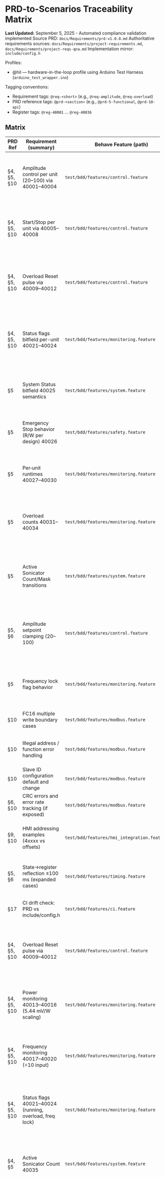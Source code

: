 # PRD-to-Scenarios Traceability Matrix

**Last Updated:** September 5, 2025 - Automated compliance validation implemented
Source PRD: `docs/Requirements/prd-v1.0.0.md`
Authoritative requirements sources: `docs/Requirements/project-requirements.md`, `docs/Requirements/project-reqs-qna.md`
Implementation mirror: `include/config.h`

Profiles:

- @hil — hardware-in-the-loop profile using Arduino Test Harness (`arduino_test_wrapper.ino`)

Tagging conventions:

- Requirement tags: `@req-<short>` (e.g., `@req-amplitude`, `@req-overload`)
- PRD reference tags: `@prd-<section>` (e.g., `@prd-5-functional`, `@prd-10-api`)
- Register tags: `@reg-40001` … `@reg-40036`

## Matrix

| PRD Ref | Requirement (summary) | Behave Feature (path) | Scenario ID | Tags | Profiles | Acceptance / Data Notes | Exec Report Key |
|---|---|---|---|---|---|---|---|
| §4, §5, §10 | Amplitude control per unit (20–100) via 40001–40004 | `test/bdd/features/control.feature` | SC-001 | @req-amplitude @prd-5-functional @prd-10-api @reg-40001-40004 | @hil | Write setpoints, verify reflected and clamped; update ≤100 ms | control.amplitude |
| §4, §5, §10 | Start/Stop per unit via 40005–40008 | `test/bdd/features/control.feature` | SC-002 | @req-startstop @prd-5-functional @prd-10-api @reg-40005-40008 | @hil | Toggle start/stop, verify status flags and timing | control.start_stop |
| §4, §5, §10 | Overload Reset pulse via 40009–40012 | `test/bdd/features/control.feature` | SC-003 | @req-overload-reset @prd-5-functional @prd-10-api @reg-40009-40012 | @hil | Write 1 then auto-clear; electrical pulse observed in HIL | control.overload_reset |
| §4, §5, §10 | Status flags bitfield per-unit 40021–40024 | `test/bdd/features/monitoring.feature` | SC-006 | @req-status-flags @prd-5-functional @prd-10-api @reg-40021-40024 | @hil | Stimulate running/overload/freq lock; verify bits | monitoring.status_flags |
| §5 | System Status bitfield 40025 semantics | `test/bdd/features/system.feature` | SC-013 | @req-system-status @prd-5-functional @reg-40025 | @hil | Verify E‑stop/watchdog flags mapping | system.status_bitfield |
| §5 | Emergency Stop behavior (R/W per design) 40026 | `test/bdd/features/safety.feature` | SC-014 | @req-estop @prd-5-functional @reg-40026 | @hil | Assert E‑stop blocks outputs; resets properly | safety.estop_register |
| §5 | Per‑unit runtimes 40027–40030 | `test/bdd/features/monitoring.feature` | SC-015 | @req-runtimes @prd-5-functional @reg-40027-40030 | @hil | Accumulates while running; resets on power‑cycle per spec | monitoring.runtimes |
| §5 | Overload counts 40031–40034 | `test/bdd/features/monitoring.feature` | SC-016 | @req-overload-counts @prd-5-functional @reg-40031-40034 | @hil | Increment on overload events; monotonic | monitoring.overload_counts |
| §5 | Active Sonicator Count/Mask transitions | `test/bdd/features/system.feature` | SC-017 | @req-active-transitions @prd-5-functional @reg-40035 @reg-40036 | @hil | Verify 0→N and N→0 stability, no flapping | system.active_transitions |
| §5, §6 | Amplitude setpoint clamping (20–100) | `test/bdd/features/control.feature` | SC-018 | @req-amplitude-clamp @prd-5-functional @prd-6-nfr @reg-40001-40004 | @hil | Writes <20 or >100 clamp to bounds | control.amplitude_clamp |
| §5 | Frequency lock flag behavior | `test/bdd/features/monitoring.feature` | SC-019 | @req-freq-lock @prd-5-functional @reg-40021-40024 | @hil | Inject lock/unlock; verify debounce if applicable | monitoring.freq_lock |
| §10 | FC16 multiple write boundary cases | `test/bdd/features/modbus.feature` | SC-020 | @req-fc16 @prd-10-api | @hil | Cross‑register writes, partial success rules | modbus.fc16_boundaries |
| §10 | Illegal address / function error handling | `test/bdd/features/modbus.feature` | SC-021 | @req-illegal-address @prd-10-api | @hil | Return proper exception codes | modbus.illegal_address |
| §10 | Slave ID configuration default and change | `test/bdd/features/modbus.feature` | SC-022 | @req-slave-id @prd-10-api | @hil | Default is 2; persists per design; range enforced | modbus.slave_id |
| §6, §10 | CRC errors and error rate tracking (if exposed) | `test/bdd/features/modbus.feature` | SC-023 | @req-crc @prd-6-nfr @prd-10-api | @hil | Corrupt frames rejected; optional stats sane | modbus.crc_handling |
| §9, §10 | HMI addressing examples (4xxxx vs offsets) | `test/bdd/features/hmi_integration.feature` | SC-024 | @req-hmi-addressing @prd-9-ui @prd-10-api | @hil | Validate read/write flows with 4xxxx convention | integration.hmi_addressing |
| §5, §6 | State→register reflection ≤100 ms (expanded cases) | `test/bdd/features/timing.feature` | SC-009B | @req-latency @prd-5-functional @prd-6-nfr | @hil | Multiple signals incl. overload reset and freq changes | nfr.latency_matrix |
| §17 | CI drift check: PRD vs include/config.h | `test/bdd/features/ci.feature` | SC-025 | @req-ci-drift @prd-17-risk | @hil | CI script flags mismatches; block merge | ci.drift_check |
| §4, §5, §10 | Overload Reset pulse via 40009–40012 | `test/bdd/features/control.feature` | SC-003 | @req-overload-reset @prd-5-functional @prd-10-api @reg-40009-40012 | @hil | Write 1 then auto-clear; electrical pulse observed in HIL | control.overload_reset |
| §4, §5, §10 | Power monitoring 40013–40016 (5.44 mV/W scaling) | `test/bdd/features/monitoring.feature` | SC-004 | @req-power @prd-5-functional @prd-10-api @reg-40013-40016 | @hil | Inject power signal; check scaling and units | monitoring.power |
| §4, §5, §10 | Frequency monitoring 40017–40020 (÷10 input) | `test/bdd/features/monitoring.feature` | SC-005 | @req-frequency @prd-5-functional @prd-10-api @reg-40017-40020 | @hil | Inject frequency; verify computed Hz | monitoring.frequency |
| §4, §5, §10 | Status flags 40021–40024 (running, overload, freq lock) | `test/bdd/features/monitoring.feature` | SC-006 | @req-status-flags @prd-5-functional @prd-10-api @reg-40021-40024 | @hil | Stimulate inputs; ensure correct bits | monitoring.status_flags |
| §4, §5 | Active Sonicator Count 40035 | `test/bdd/features/system.feature` | SC-007 | @req-active-count @prd-5-functional @prd-10-api @reg-40035 | @hil | Vary active units; verify count | system.active_count |
| §4, §5 | Active Sonicator Mask 40036 | `test/bdd/features/system.feature` | SC-008 | @req-active-mask @prd-5-functional @prd-10-api @reg-40036 | @hil | Verify bitmask across transitions | system.active_mask |
| §5, §6 | State→register reflection ≤100 ms | `test/bdd/features/timing.feature` | SC-009 | @req-latency @prd-5-functional @prd-6-nfr | @hil | Measure latency for representative signals and writes | nfr.latency_100ms |
| §9, §10 | HMI/PLC contract adherence (4xxxx convention) | `test/bdd/features/hmi_integration.feature` | SC-010 | @req-hmi @prd-9-ui @prd-10-api | @hil | Addressing conventions and example flows | integration.hmi_contract |
| §1, §14 | Executive Report artifact generated | `test/bdd/features/executive_reporting.feature` | SC-011 | @req-exec-report @prd-1-summary @prd-14-release | @hil | CI produces `final/executive-report.json` that validates | reporting.exec_artifact |
| §11 | Watchdog policy documented (docs acceptance) | `test/bdd/features/safety.feature` | SC-012 | @req-watchdog-docs @prd-11-security | n/a | Validate presence and content in docs (no firmware change) | safety.watchdog_policy |

## Scenario Stubs (to be scaffolded)

- `test/bdd/features/control.feature`
  - SC-001 Amplitude control per unit
  - SC-002 Start/Stop per unit
  - SC-003 Overload Reset pulse semantics
- `test/bdd/features/monitoring.feature`
  - SC-004 Power scaling
  - SC-005 Frequency measurement
  - SC-006 Status flags
- `test/bdd/features/system.feature`
  - SC-007 Active Sonicator Count
  - SC-008 Active Sonicator Mask
- `test/bdd/features/timing.feature`
  - SC-009 Latency ≤100 ms
- `test/bdd/features/hmi_integration.feature`
  - SC-010 HMI/PLC contract examples
- `test/bdd/features/executive_reporting.feature`
  - SC-011 Executive report artifact
- `test/bdd/features/safety.feature`
  - SC-012 Watchdog policy docs acceptance

## Execution Profiles

- HIL: Hardware-in-the-Loop testing using Arduino Test Harness (`arduino_test_wrapper.ino`); use wrapper commands to stimulate inputs and read outputs; ensure safe electrical defaults and real hardware validation.

## Maintenance

- Any change to the register map in `docs/Requirements/project-requirements.md` must update:
  - `include/config.h`
  - This traceability matrix
  - Behave feature files and tags
- CI gate should validate that every PRD requirement here has a corresponding scenario (at least stubbed) and that executive report keys are present in `final/executive-report.json`.
